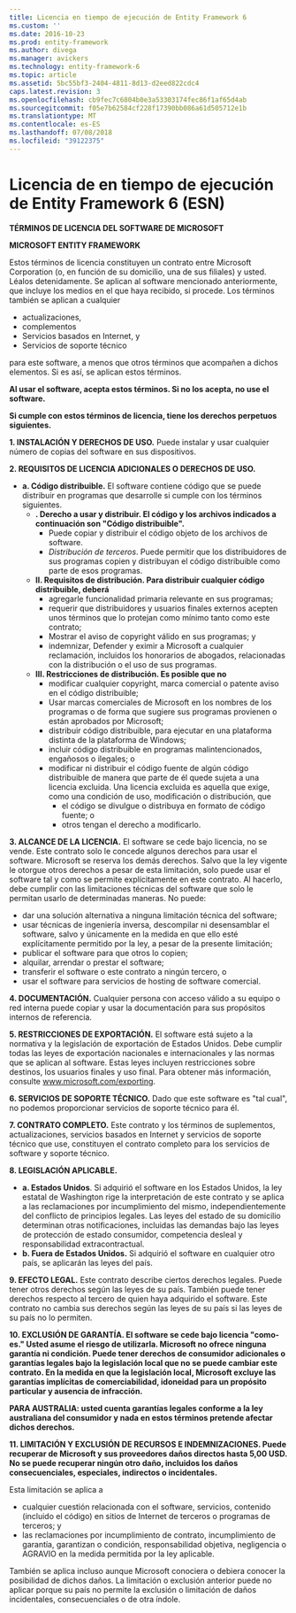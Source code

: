 ```yaml
---
title: Licencia en tiempo de ejecución de Entity Framework 6
ms.custom: ''
ms.date: 2016-10-23
ms.prod: entity-framework
ms.author: divega
ms.manager: avickers
ms.technology: entity-framework-6
ms.topic: article
ms.assetid: 5bc55bf3-2404-4811-8d13-d2eed822cdc4
caps.latest.revision: 3
ms.openlocfilehash: cb9fec7c6804b0e3a53303174fec86f1af65d4ab
ms.sourcegitcommit: f05e7b62584cf228f17390bb086a61d505712e1b
ms.translationtype: MT
ms.contentlocale: es-ES
ms.lasthandoff: 07/08/2018
ms.locfileid: "39122375"
---
```

# <a name="entity-framework-6-runtime-license-enu"></a>Licencia de en tiempo de ejecución de Entity Framework 6 (ESN)
**TÉRMINOS DE LICENCIA DEL SOFTWARE DE MICROSOFT**

**MICROSOFT ENTITY FRAMEWORK**

Estos términos de licencia constituyen un contrato entre Microsoft Corporation (o, en función de su domicilio, una de sus filiales) y usted. Léalos detenidamente. Se aplican al software mencionado anteriormente, que incluye los medios en el que haya recibido, si procede. Los términos también se aplican a cualquier

-   actualizaciones,
-   complementos
-   Servicios basados en Internet, y
-   Servicios de soporte técnico

para este software, a menos que otros términos que acompañen a dichos elementos. Si es así, se aplican estos términos.

**Al usar el software, acepta estos términos. Si no los acepta, no use el software.**

**Si cumple con estos términos de licencia, tiene los derechos perpetuos siguientes.**

**1.    INSTALACIÓN Y DERECHOS DE USO.** Puede instalar y usar cualquier número de copias del software en sus dispositivos.

**2.    REQUISITOS DE LICENCIA ADICIONALES O DERECHOS DE USO.**

-   **a.    Código distribuible.** El software contiene código que se puede distribuir en programas que desarrolle si cumple con los términos siguientes.
    -   **.      Derecho a usar y distribuir. El código y los archivos indicados a continuación son "Código distribuible".**
        -   Puede copiar y distribuir el código objeto de los archivos de software.
        -   *Distribución de terceros*. Puede permitir que los distribuidores de sus programas copien y distribuyan el código distribuible como parte de esos programas.
    -   **II.    Requisitos de distribución. Para distribuir cualquier código distribuible, deberá**
        -   agregarle funcionalidad primaria relevante en sus programas;
        -   requerir que distribuidores y usuarios finales externos acepten unos términos que lo protejan como mínimo tanto como este contrato;
        -   Mostrar el aviso de copyright válido en sus programas; y
        -   indemnizar, Defender y eximir a Microsoft a cualquier reclamación, incluidos los honorarios de abogados, relacionadas con la distribución o el uso de sus programas.
    -   **III.   Restricciones de distribución. Es posible que no**
        -   modificar cualquier copyright, marca comercial o patente aviso en el código distribuible;
        -   Usar marcas comerciales de Microsoft en los nombres de los programas o de forma que sugiere sus programas provienen o están aprobados por Microsoft;
        -   distribuir código distribuible, para ejecutar en una plataforma distinta de la plataforma de Windows;
        -   incluir código distribuible en programas malintencionados, engañosos o ilegales; o
        -   modificar ni distribuir el código fuente de algún código distribuible de manera que parte de él quede sujeta a una licencia excluida. Una licencia excluida es aquella que exige, como una condición de uso, modificación o distribución, que
            -   el código se divulgue o distribuya en formato de código fuente; o
            -   otros tengan el derecho a modificarlo.

**3.    ALCANCE DE LA LICENCIA.** El software se cede bajo licencia, no se vende. Este contrato solo le concede algunos derechos para usar el software. Microsoft se reserva los demás derechos. Salvo que la ley vigente le otorgue otros derechos a pesar de esta limitación, solo puede usar el software tal y como se permite explícitamente en este contrato. Al hacerlo, debe cumplir con las limitaciones técnicas del software que solo le permitan usarlo de determinadas maneras. No puede:

-   dar una solución alternativa a ninguna limitación técnica del software;
-   usar técnicas de ingeniería inversa, descompilar ni desensamblar el software, salvo y únicamente en la medida en que ello esté explícitamente permitido por la ley, a pesar de la presente limitación;
-   publicar el software para que otros lo copien;
-   alquilar, arrendar o prestar el software;
-   transferir el software o este contrato a ningún tercero, o
-   usar el software para servicios de hosting de software comercial.

**4.    DOCUMENTACIÓN.** Cualquier persona con acceso válido a su equipo o red interna puede copiar y usar la documentación para sus propósitos internos de referencia.

**5.    RESTRICCIONES DE EXPORTACIÓN.** El software está sujeto a la normativa y la legislación de exportación de Estados Unidos. Debe cumplir todas las leyes de exportación nacionales e internacionales y las normas que se aplican al software. Estas leyes incluyen restricciones sobre destinos, los usuarios finales y uso final. Para obtener más información, consulte www.microsoft.com/exporting.

**6.    SERVICIOS DE SOPORTE TÉCNICO.** Dado que este software es "tal cual", no podemos proporcionar servicios de soporte técnico para él.

**7.    CONTRATO COMPLETO.** Este contrato y los términos de suplementos, actualizaciones, servicios basados en Internet y servicios de soporte técnico que use, constituyen el contrato completo para los servicios de software y soporte técnico.

**8.    LEGISLACIÓN APLICABLE.**

-   **a.    Estados Unidos**. Si adquirió el software en los Estados Unidos, la ley estatal de Washington rige la interpretación de este contrato y se aplica a las reclamaciones por incumplimiento del mismo, independientemente del conflicto de principios legales. Las leyes del estado de su domicilio determinan otras notificaciones, incluidas las demandas bajo las leyes de protección de estado consumidor, competencia desleal y responsabilidad extracontractual.
-   **b.    Fuera de Estados Unidos.** Si adquirió el software en cualquier otro país, se aplicarán las leyes del país.

**9.    EFECTO LEGAL.** Este contrato describe ciertos derechos legales. Puede tener otros derechos según las leyes de su país. También puede tener derechos respecto al tercero de quien haya adquirido el software. Este contrato no cambia sus derechos según las leyes de su país si las leyes de su país no lo permiten.

**10.   EXCLUSIÓN DE GARANTÍA. El software se cede bajo licencia "como-es." Usted asume el riesgo de utilizarla. Microsoft no ofrece ninguna garantía ni condición. Puede tener derechos de consumidor adicionales o garantías legales bajo la legislación local que no se puede cambiar este contrato. En la medida en que la legislación local, Microsoft excluye las garantías implícitas de comerciabilidad, idoneidad para un propósito particular y ausencia de infracción.**

**PARA AUSTRALIA: usted cuenta garantías legales conforme a la ley australiana del consumidor y nada en estos términos pretende afectar dichos derechos.**

**11.   LIMITACIÓN Y EXCLUSIÓN DE RECURSOS E INDEMNIZACIONES. Puede recuperar de Microsoft y sus proveedores daños directos hasta 5,00 USD. No se puede recuperar ningún otro daño, incluidos los daños consecuenciales, especiales, indirectos o incidentales.**

Esta limitación se aplica a

-   cualquier cuestión relacionada con el software, servicios, contenido (incluido el código) en sitios de Internet de terceros o programas de terceros; y
-   las reclamaciones por incumplimiento de contrato, incumplimiento de garantía, garantizan o condición, responsabilidad objetiva, negligencia o AGRAVIO en la medida permitida por la ley aplicable.

También se aplica incluso aunque Microsoft conociera o debiera conocer la posibilidad de dichos daños. La limitación o exclusión anterior puede no aplicar porque su país no permite la exclusión o limitación de daños incidentales, consecuenciales o de otra índole.
